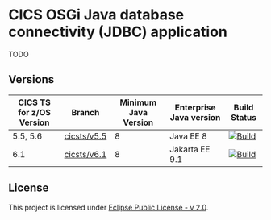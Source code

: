 # CICS OSGi Java database connectivity (JDBC) application

TODO

## Versions
| CICS TS for z/OS Version | Branch                                 | Minimum Java Version | Enterprise Java version | Build Status |
|--------------------------|----------------------------------------|----------------------|-------------------------|--------------|
| 5.5, 5.6                 | [cicsts/v5.5](/../../tree/cicsts/v5.5) | 8                    | Java EE 8               | [![Build](https://github.com/cicsdev/cics-java-osgi-jdbc/actions/workflows/java.yml/badge.svg?branch=cicsts%2Fv5.5)](https://github.com/cicsdev/cics-java-osgi-jdbc/actions/workflows/java.yml) |
| 6.1                      | [cicsts/v6.1](/../../tree/cicsts/v6.1) | 8                    | Jakarta EE 9.1          | [![Build](https://github.com/cicsdev/cics-java-osgi-jdbc/actions/workflows/java.yml/badge.svg?branch=cicsts%2Fv6.1)](https://github.com/cicsdev/cics-java-osgi-jdbc/actions/workflows/java.yml) |

## License
This project is licensed under [Eclipse Public License - v 2.0](LICENSE).
